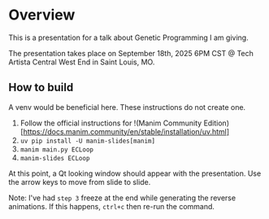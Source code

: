 # Overview

This is a presentation for a talk about Genetic Programming I am giving.

The presentation takes place on September 18th, 2025 6PM CST @ Tech Artista Central West End in Saint Louis, MO.

## How to build

A venv would be beneficial here. These instructions do not create one.

1) Follow the official instructions for !(Manim Community Edition)[https://docs.manim.community/en/stable/installation/uv.html]
2) `uv pip install -U manim-slides[manim]`
3) `manim main.py ECLoop`
4) `manim-slides ECLoop`

At this point, a Qt looking window should appear with the presentation.
Use the arrow keys to move from slide to slide.

Note: I've had `step 3` freeze at the end while generating the reverse
animations. If this happens, `ctrl+c` then re-run the command.
